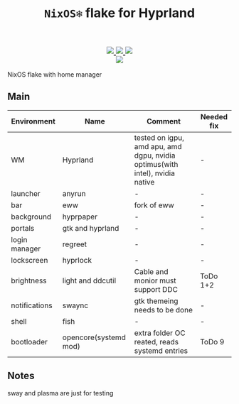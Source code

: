<h1 align="center"> <code>NixOS❄️</code> flake for Hyprland </h1>

<h2 id="nixos-flake" align="center">
  <br>
  <div align="center">
    <a href="https://github.com/id3v1669/nixos-flake/stargazers">
      <img src="https://img.shields.io/github/stars/id3v1669/nixos-flake?color=d79921&labelColor=282828&style=for-the-badge&logo=starship&logoColor=d79921">
    </a>
    <a href="https://github.com/id3v1669/nixos-flake/">
      <img src="https://img.shields.io/github/repo-size/id3v1669/nixos-flake?color=98971a&labelColor=282828&style=for-the-badge&logo=github&logoColor=98971a">
    </a>
    <a href="https://github.com/id3v1669/nixos-flake/blob/master/LICENSE">
      <img src="https://img.shields.io/static/v1.svg?style=for-the-badge&label=License&message=GPL-3&colorA=282828&colorB=8f3f71&logo=unlicense&logoColor=8f3f71&"/>
    </a>
    <br>
    <a href="https://nixos.org">
      <img src="https://img.shields.io/badge/NixOS-unstable-blue.svg?style=for-the-badge&labelColor=282828&logo=NixOS&logoColor=white&color=458588">
    </a>
  </div>
</h2>

NixOS flake with home manager

## Main
| Environment | Name | Comment | Needed fix |
|-----|-----|-----|-----|
| WM | Hyprland | tested on igpu, amd apu, amd dgpu, nvidia optimus(with intel), nvidia native | - |
| launcher | anyrun | - | - |
| bar | eww | fork of eww | - |
| background | hyprpaper | - | - |
| portals | gtk and hyprland | - | - |
| login manager | regreet | - | - |
| lockscreen | hyprlock | - | - |
| brightness | light and ddcutil | Cable and monior must support DDC | ToDo 1+2 |
| notifications | swaync | gtk themeing needs to be done | - |
| shell | fish | - | - |
| bootloader | opencore(systemd mod) | extra folder OC reated, reads systemd entries | ToDo 9 |

## Notes

sway and plasma are just for testing
